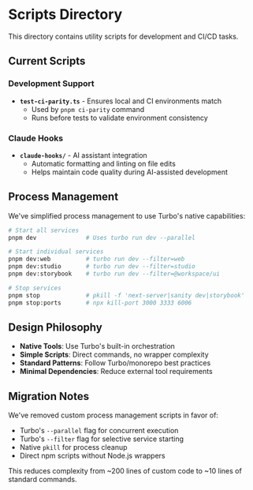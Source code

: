 # Scripts Directory

This directory contains utility scripts for development and CI/CD tasks.

## Current Scripts

### Development Support

- **`test-ci-parity.ts`** - Ensures local and CI environments match
  - Used by `pnpm ci-parity` command
  - Runs before tests to validate environment consistency

### Claude Hooks

- **`claude-hooks/`** - AI assistant integration
  - Automatic formatting and linting on file edits
  - Helps maintain code quality during AI-assisted development

## Process Management

We've simplified process management to use Turbo's native capabilities:

```bash
# Start all services
pnpm dev              # Uses turbo run dev --parallel

# Start individual services  
pnpm dev:web          # turbo run dev --filter=web
pnpm dev:studio       # turbo run dev --filter=studio
pnpm dev:storybook    # turbo run dev --filter=@workspace/ui

# Stop services
pnpm stop             # pkill -f 'next-server|sanity dev|storybook'
pnpm stop:ports       # npx kill-port 3000 3333 6006
```

## Design Philosophy

- **Native Tools**: Use Turbo's built-in orchestration
- **Simple Scripts**: Direct commands, no wrapper complexity
- **Standard Patterns**: Follow Turbo/monorepo best practices
- **Minimal Dependencies**: Reduce external tool requirements

## Migration Notes

We've removed custom process management scripts in favor of:
- Turbo's `--parallel` flag for concurrent execution
- Turbo's `--filter` flag for selective service starting
- Native `pkill` for process cleanup
- Direct npm scripts without Node.js wrappers

This reduces complexity from ~200 lines of custom code to ~10 lines of standard commands.